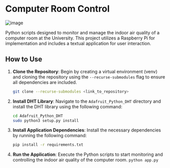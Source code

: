 # Computer Room Control

![image](https://github.com/jakubziebin/computer_room_control/assets/116113682/583caf34-c250-4405-8bed-9e3f17a5a3f9)

Python scripts designed to monitor and manage the indoor air quality of a computer room at the University. This project utilizes a Raspberry Pi for implementation and includes a textual application for user interaction.

## How to Use

1. **Clone the Repository**: Begin by creating a virtual environment (venv) and cloning the repository using the `--recurse-submodules` flag to ensure all dependencies are included.

    ```bash
    git clone --recurse-submodules <link_to_repository>
    ```

2. **Install DHT Library**: Navigate to the `Adafruit_Python_DHT` directory and install the DHT library using the following command:

    ```bash
    cd Adafruit_Python_DHT
    sudo python3 setup.py install
    ```

3. **Install Application Dependencies**: Install the necessary dependencies by running the following command:

    ```bash
    pip install -r requirements.txt
    ```

4. **Run the Application**: Execute the Python scripts to start monitoring and controlling the indoor air quality of the computer room.
       ```
   python app.py
       ```
